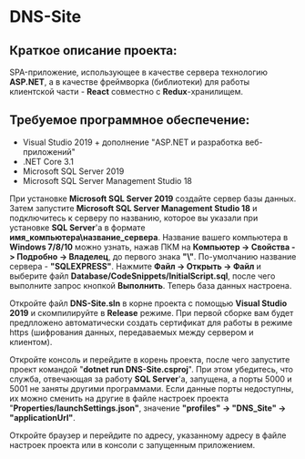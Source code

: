 # DNS-Site
## Краткое описание проекта:
SPA-приложение, использующее в качестве сервера технологию **ASP.NET**, а в качестве фреймворка (библиотеки) для работы клиентской части - **React** совместно с **Redux**-хранилищем.
## Требуемое программное обеспечение:
* Visual Studio 2019 + дополнение "ASP.NET и разработка веб-приложений"
* .NET Core 3.1
* Microsoft SQL Server 2019
* Microsoft SQL Server Management Studio 18

При установке **Microsoft SQL Server 2019** создайте сервер базы данных. Затем запустите **Microsoft SQL Server Management Studio 18** и подключитесь к серверу по названию, которое вы указали при установке **SQL Server**'а в формате **имя_компьютера\название_сервера**. Название вашего компьютера в **Windows 7/8/10** можно узнать, нажав ПКМ на **Компьютер -> Свойства -> Подробно -> Владелец**, до первого знака **"\\"**. По-умолчанию название сервера - **"SQLEXPRESS"**. Нажмите **Файл -> Открыть -> Файл** и выберите файл **Database/CodeSnippets/InitialScript.sql**, после чего выполните запрос кнопкой **Выполнить**. Теперь база данных настроена.

Откройте файл **DNS-Site.sln** в корне проекта с помощью **Visual Studio 2019** и скомпилируйте в **Release** режиме. При первой сборке вам будет предлложено автоматически создать сертификат для работы в режиме https (шифрования данных, передаваемых между сервером и клиентом).

Откройте консоль и перейдите в корень проекта, после чего запустите проект командой "**dotnet run DNS-Site.csproj**". При этом убедитесь, что служба, отвечающая за работу **SQL Server**'а, запущена, а порты 5000 и 5001 не заняты другими программами. Если данные порты недоступны, их можно сменить на другие в файле настроек проекта "**Properties/launchSettings.json"**, значение **"profiles" -> "DNS_Site" -> "applicationUrl"**.

Откройте браузер и перейдите по адресу, указанному адресу в файле настроек проекта или в консоли с запущенным приложением.
